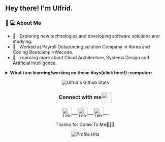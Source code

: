 <h2> Hey there! I'm Ulfrid.</h2>

<h3>🤖 💻 About Me </h3>

- 🤔 &nbsp; Exploring new technologies and developing software solutions and studying.
- 💼 &nbsp; Worked at Payroll Outsourcing solution Company in Korea and Coding Bootcamp >Wecode.
- 🌱 &nbsp; Learning more about Cloud Architecture, Systems Design and Artificial Intelligence.
<details>
<summary><strong>What i am learning/working on these days(click here!) :computer: </strong></summary>  

- **Competitive Programming**
	- Python
	- Javascript
	- Some Java

- **Web Development**
	- HTML, CSS and Javascript :white_check_mark:
	- Bootstrap
	- React(Now Studying~)
	- Python
  - Django
  - Flask 

- **DATABASE**
  - MySQL & maria DB
  - PostgreSQL(little bit)
  - ORACLE 11G
  
- **Shell Scripting**

<code><a href="https://www.python.org/" target="_blank"><img height="50" src="https://www.vectorlogo.zone/logos/python/python-ar21.svg"></a></code>
<code><a href="https://www.linux.org/" target="_blank"><img height="50" src="https://www.vectorlogo.zone/logos/linux/linux-ar21.svg"></a></code>
<code><a href="https://reactjs.org/" target="_blank"><img height="50" src="https://www.vectorlogo.zone/logos/reactjs/reactjs-ar21.svg"></a></code>
<code><a href="https://www.docker.com/" target="_blank"><img height="50" src="https://www.vectorlogo.zone/logos/docker/docker-official.svg"></a></code>
<code><a href="https://aws.amazon.com/" target="_blank"><img heighht="50" src="https://www.vectorlogo.zone/logos/amazon_aws/amazon_aws-ar21.svg"></a></code>
<code><a href="https://www.vim.org/" target="_blank"><img heighht="50" src="https://www.vectorlogo.zone/logos/vim/vim-ar21.svg"></a></code>
<br/><br/>
</details>

<p align="center">
<img align="center" src="https://github-readme-stats.vercel.app/api?username=ulfrid&show_icons=true&theme=dracula" alt="Ulfrid's Github Stats">
</p>  

<div align="center">
  <h3 align="center">Connect with me<img align="center" src="https://github.com/rajput2107/rajput2107/blob/master/Assets/Handshake.gif" height="33px" /></h3> 
</div>
<p align="center">
 <a href="https://www.linkedin.com/in/jihun-park-b8545a89/" target="blank">
  <img align="center" alt="Ulfrid's LinkedIn" width="30px" src="https://www.vectorlogo.zone/logos/linkedin/linkedin-icon.svg" /> &nbsp; &nbsp;
 </a>
 <a href="https://www.instagram.com/ulfrid_log/" target="blank">
  <img align="center" alt="Ulfrid's Instagram" width="30px" src="https://www.vectorlogo.zone/logos/instagram/instagram-icon.svg" /> &nbsp; &nbsp;
 </a>
 <a href="https://ulfrid.github.io" target="blank">
  <img align="center" alt="Ulfrid's github.io" width="30px" src="https://www.vectorlogo.zone/logos/github/github-icon.svg" /> &nbsp; &nbsp;
 </a>
  <br/>
</p>
<p align="center">Thanks for Come To Me🙇🏻‍♂️</p>
<p align="center"><img alt="Profile Hits" src="https://hits.seeyoufarm.com/api/count/incr/badge.svg?url=https%3A%2F%2Fgithub.com%2Fulfrid" /></p>
<br/>
